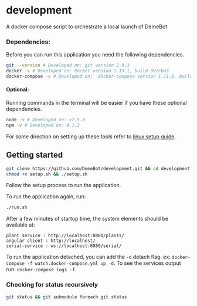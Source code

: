 # development
A docker compose script to orchestrate a local launch of DemeBot

### Dependencies:
Before you can run this application you need the following dependencies. 
```bash
git --version # Developed on: git version 2.9.3
docker -v # Developed on: Docker version 1.13.1, build 092cba3
docker-compose -v # Developed on:  docker-compose version 1.11.0, build 6de1806
```
#### Optional:
Running commands in the terminal will be easier if you have these optional dependencies.
```bash
node -v # Developed on: v7.5.0
npm -v # Developed on: 4.1.2
```
For some direction on setting up these tools refer to [linux setup guide](https://github.com/DemeBot/development/wiki/Setup).

## Getting started
```bash
git clone https://github.com/DemeBot/development.git && cd development
chmod +x setup.sh && ./setup.sh
```
Follow the setup process to run the application.

To run the application again, run:
```bash
./run.sh
```


After a few minutes of startup time, the system elements should be available at:
```
plant service : http://localhost:8080/plants/
angular client : http://localhost/
serial-service : ws://localhost:8080/serial/
```
To run the application detached, you can add the `-d` detach flag. ex: `docker-compose -f watch.docker-compose.yml up -d`.
To see the services output run: `docker-compose logs -f`.

### Checking for status recursively
```bash
git status && git submodule foreach git status
```

